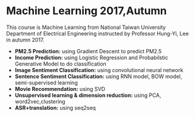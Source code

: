 # Machine Learning 2017,Autumn
This course is Machine Learning from National Taiwan University Department of Electrical Engineering instructed by Professor Hung-Yi, Lee in autumn 2017.
* **PM2.5 Prediction:** using Gradient Descent to predict PM2.5
* **Income Prediction:** using Logistic Regression and Probabilstic Generative Model to do classification
* **Image Sentiment Classification:** using convolutional neural network 
* **Sentence Sentiment Classification:** using RNN model, BOW model, semi-supervised learning
* **Movie Recommendation:**  using SVD
* **Unsupervised learning & dimension reduction:** using PCA, word2vec,clustering
* **ASR+translation:** using seq2seq 



